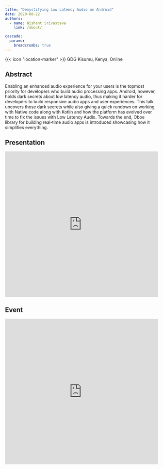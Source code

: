 ```yaml
---
title: "Demystifying Low Latency Audio on Android"
date: 2020-08-22
authors:
  - name: Nishant Srivastava
    link: /about/

cascade:
  params:
    breadcrumbs: true
---
```


{{< icon "location-marker" >}} GDG Kisumu, Kenya, Online

<!--more-->

## Abstract

Enabling an enhanced audio experience for your users is the topmost priority for developers who build audio processing apps. Android, however, holds dark secrets about low latency audio, thus making it harder for developers to build responsive audio apps and user experiences. This talk uncovers those dark secrets while also giving a quick rundown on working with Native code along with Kotlin and how the platform has evolved over time to fix the issues with Low Latency Audio. Towards the end, Oboe library for building real-time audio apps is introduced showcasing how it simplifies everything.

## Presentation

<iframe src="https://docs.google.com/presentation/d/e/2PACX-1vSvgpUlcLIHv98k1M0J0yq8lDNWYpADhur1qLlt8ektZaWSGXywQ8QekDtuPJFWKxfnwY6DJa8CTSzK/embed?start=false&loop=false&delayms=3000" frameborder="0" width="100%" height="480" allowfullscreen="true" mozallowfullscreen="true" webkitallowfullscreen="true"></iframe>

## Event

<iframe src="https://web.archive.org/web/20200823014602/https://www.meetup.com/GDGKisumu/events/wbbcvrybclbdc/" frameborder="0" width="100%" height="480" allowfullscreen="true" mozallowfullscreen="true" webkitallowfullscreen="true"></iframe>
